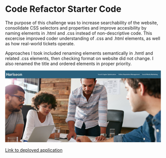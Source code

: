 # Code Refactor Starter Code
The purpose of this challenge was to increase searchability of the website, consolidate CSS selectors and properties and improve accesibility by naming elements in .html and .css instead of non-descriptive code. This excercise improved coder understanding of .css and .html elements, as well as how real-world tickets operate.

Approaches I took included renaming elements semantically in .hmtl and related .css elements, then checking format on website did not change. I also renamed the title and ordered elements in proper priority.

![Website of the image](./assets/images/websiteimage.png)

[Link to deployed application](https://maxr-e.github.io/ChallengeHTMLCSS/)
